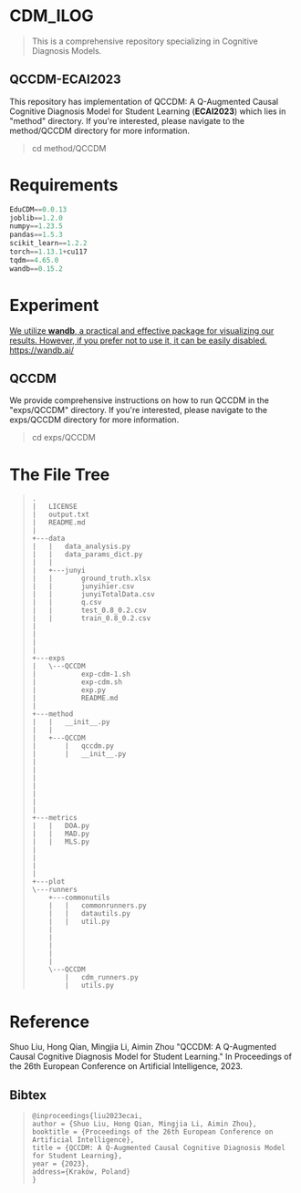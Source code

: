 # CDM_ILOG
> This is a comprehensive repository specializing in Cognitive Diagnosis Models.

## QCCDM-ECAI2023

This repository has implementation of QCCDM: A Q-Augmented Causal Cognitive Diagnosis Model for Student Learning (**ECAI2023**) which lies in "method" directory.  If you're interested, please navigate to the method/QCCDM directory for more information.

> cd method/QCCDM



# Requirements

```python
EduCDM==0.0.13
joblib==1.2.0
numpy==1.23.5
pandas==1.5.3
scikit_learn==1.2.2
torch==1.13.1+cu117
tqdm==4.65.0
wandb==0.15.2
```

# Experiment

<u>We utilize **wandb**, a practical and effective package for visualizing our results. However, if you prefer not to use it, it can be easily disabled.</u> https://wandb.ai/



## QCCDM

We provide comprehensive instructions on how to run QCCDM in the "exps/QCCDM" directory. If you're interested, please navigate to the exps/QCCDM directory for more information.

> cd exps/QCCDM



# The File Tree

>
>     .  
>     |   LICENSE
>     |   output.txt
>     |   README.md
>     |   
>     +---data
>     |   |   data_analysis.py
>     |   |   data_params_dict.py
>     |   |   
>     |   +---junyi
>     |   |       ground_truth.xlsx
>     |   |       junyihier.csv
>     |   |       junyiTotalData.csv
>     |   |       q.csv
>     |   |       test_0.8_0.2.csv
>     |   |       train_0.8_0.2.csv
>     |         
>     |   
>     |           
>     |           
>     +---exps
>     |   \---QCCDM
>     |           exp-cdm-1.sh
>     |           exp-cdm.sh
>     |           exp.py
>     |           README.md
>     |           
>     +---method
>     |   |   __init__.py
>     |   |   
>     |   +---QCCDM
>     |       |   qccdm.py
>     |       |   __init__.py
>     |   
>     |   
>     |   
>     |   
>     |   
>     |          
>     |           
>     +---metrics
>     |   |   DOA.py
>     |   |   MAD.py
>     |   |   MLS.py
>     |  
>     |   
>     |           
>     |           
>     +---plot
>     \---runners
>         +---commonutils
>         |   |   commonrunners.py
>         |   |   datautils.py
>         |   |   util.py
>         |   
>         |   
>         |           
>         |           
>         |           
>         \---QCCDM
>             |   cdm_runners.py
>             |   utils.py          

# Reference

Shuo Liu, Hong Qian, Mingjia Li, Aimin Zhou "QCCDM: A Q-Augmented Causal Cognitive Diagnosis Model for Student Learning." In Proceedings of the 26th European Conference on Artificial Intelligence, 2023.

## Bibtex

> ```
> @inproceedings{liu2023ecai,
> author = {Shuo Liu, Hong Qian, Mingjia Li, Aimin Zhou},
> booktitle = {Proceedings of the 26th European Conference on Artificial Intelligence},
> title = {QCCDM: A Q-Augmented Causal Cognitive Diagnosis Model for Student Learning},
> year = {2023},
> address={Kraków, Poland}
> }
> ```
